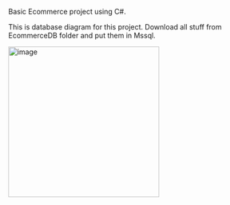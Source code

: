 Basic Ecommerce project using C#.


This is database diagram for this project.
Download all stuff from EcommerceDB folder and put them in Mssql.

<img width="302" alt="image" src="https://github.com/user-attachments/assets/47a5ce4a-5efb-45d4-8c25-92168fe2b17d">
